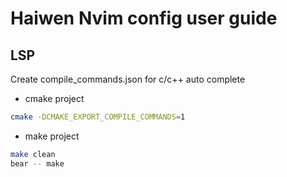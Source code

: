 # Haiwen Nvim config user guide


## LSP

Create compile_commands.json for c/c++ auto complete

- cmake project
``` bash
cmake -DCMAKE_EXPORT_COMPILE_COMMANDS=1

```

- make project
``` bash
make clean
bear -- make 
```
